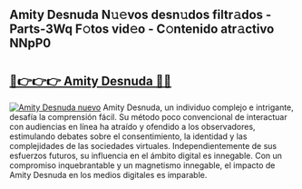 ## Amity Desnuda N𝚞𝚎vos desn𝚞dos filtr𝚊dos - Parts-3Wq F𝚘tos vid𝚎o - C𝚘ntenido atr𝚊ctivo NNpP0

# <h2><a href="http://mb9lmer.tromn.icu/?c=Amity+Desnuda">🔗👉👉👉 Amity Desnuda 🔗🔗</a></h2>

[![Amity Desnuda nuevo](https://i.imgur.com/pEAQMta.gif)](http://mb9lmer.tromn.icu/?c=Amity+Desnuda)
Amity Desnuda, un individuo complejo e intrigante, desafía la comprensión fácil. Su método poco convencional de interactuar con audiencias en línea ha atraído y ofendido a los observadores, estimulando debates sobre el consentimiento, la identidad y las complejidades de las sociedades virtuales. Independientemente de sus esfuerzos futuros, su influencia en el ámbito digital es innegable. Con un compromiso inquebrantable y un magnetismo innegable, el impacto de Amity Desnuda en los medios digitales es imparable.
